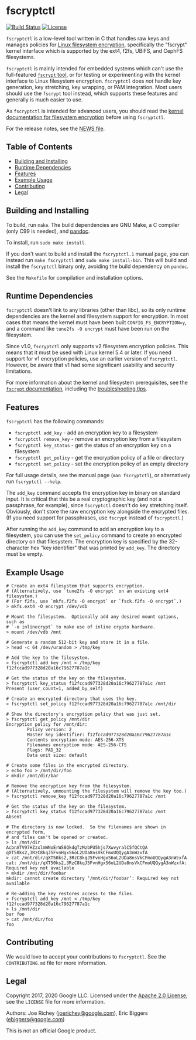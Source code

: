 # fscryptctl

[![Build Status](https://github.com/google/fscryptctl/workflows/CI/badge.svg)](https://github.com/google/fscryptctl/actions?query=workflow%3ACI+branch%3Amaster)
[![License](https://img.shields.io/badge/LICENSE-Apache2.0-ff69b4.svg)](http://www.apache.org/licenses/LICENSE-2.0.html)

`fscryptctl` is a low-level tool written in C that handles raw keys and manages
policies for [Linux filesystem
encryption](https://www.kernel.org/doc/html/latest/filesystems/fscrypt.html),
specifically the "fscrypt" kernel interface which is supported by the ext4,
f2fs, UBIFS, and CephFS filesystems.

`fscryptctl` is mainly intended for embedded systems which can't use the
full-featured [`fscrypt` tool](https://github.com/google/fscrypt), or for
testing or experimenting with the kernel interface to Linux filesystem
encryption.  `fscryptctl` does *not* handle key generation, key stretching, key
wrapping, or PAM integration.  Most users should use the `fscrypt` tool instead,
which supports these features and generally is much easier to use.

As `fscryptctl` is intended for advanced users, you should read the [kernel
documentation for filesystem
encryption](https://www.kernel.org/doc/html/latest/filesystems/fscrypt.html)
before using `fscryptctl`.

For the release notes, see the [NEWS file](NEWS.md).

## Table of Contents

- [Building and Installing](#building-and-installing)
- [Runtime Dependencies](#runtime-dependencies)
- [Features](#features)
- [Example Usage](#example-usage)
- [Contributing](#contributing)
- [Legal](#legal)

## Building and Installing

To build, run `make`.  The build dependencies are GNU Make, a C compiler (only
C99 is needed), and [pandoc](https://pandoc.org/).

To install, run `sudo make install`.

If you don't want to build and install the `fscryptctl.1` manual page, you can
instead run `make fscryptctl` and `sudo make install-bin`.  This will build and
install the `fscryptctl` binary only, avoiding the build dependency on `pandoc`.

See the `Makefile` for compilation and installation options.

## Runtime Dependencies

`fscryptctl` doesn't link to any libraries (other than libc), so its only
runtime dependencies are the kernel and filesystem support for encryption.  In
most cases that means the kernel must have been built `CONFIG_FS_ENCRYPTION=y`,
and a command like `tune2fs -O encrypt` must have been run on the filesystem.

Since v1.0, `fscryptctl` only supports v2 filesystem encryption policies.  This
means that it must be used with Linux kernel 5.4 or later.   If you need support
for v1 encryption policies, use an earlier version of `fscryptctl`.  However, be
aware that v1 had some significant usability and security limitations.

For more information about the kernel and filesystem prerequisites, see the
[`fscrypt`
documentation](https://github.com/google/fscrypt#runtime-dependencies),
including the [troubleshooting
tips](https://github.com/google/fscrypt#getting-encryption-not-enabled-on-an-ext4-filesystem).

## Features

`fscryptctl` has the following commands:

* `fscryptctl add_key` - add an encryption key to a filesystem
* `fscryptctl remove_key` - remove an encryption key from a filesystem
* `fscryptctl key_status` - get the status of an encryption key on a filesystem
* `fscryptctl get_policy` - get the encryption policy of a file or directory
* `fscryptctl set_policy` - set the encryption policy of an empty directory

For full usage details, see the manual page (`man fscryptctl`), or alternatively
run `fscryptctl --help`.

The `add_key` command accepts the encryption key in binary on standard input.
It is critical that this be a real cryptographic key (and not a passphrase, for
example), since `fscryptctl` doesn't do key stretching itself.  Obviously, don't
store the raw encryption key alongside the encrypted files.  (If you need
support for passphrases, use `fscrypt` instead of `fscryptctl`.)

After running the `add_key` command to add an encryption key to a filesystem,
you can use the `set_policy` command to create an encrypted directory on that
filesystem.  The encryption key is specified by the 32-character hex "key
identifier" that was printed by `add_key`.  The directory must be empty.

## Example Usage

```shell
# Create an ext4 filesystem that supports encryption.
# (Alternatively, use `tune2fs -O encrypt` on an existing ext4 filesystem.)
# (For f2fs, use `mkfs.f2fs -O encrypt` or `fsck.f2fs -O encrypt`.)
> mkfs.ext4 -O encrypt /dev/vdb

# Mount the filesystem.  Optionally add any desired mount options, such as
# `-o inlinecrypt` to make use of inline crypto hardware.
> mount /dev/vdb /mnt

# Generate a random 512-bit key and store it in a file.
> head -c 64 /dev/urandom > /tmp/key

# Add the key to the filesystem.
> fscryptctl add_key /mnt < /tmp/key
f12fccad977328d20a16c79627787a1c

# Get the status of the key on the filesystem.
> fscryptctl key_status f12fccad977328d20a16c79627787a1c /mnt
Present (user_count=1, added_by_self)

# Create an encrypted directory that uses the key.
> fscryptctl set_policy f12fccad977328d20a16c79627787a1c /mnt/dir

# Show the directory's encryption policy that was just set.
> fscryptctl get_policy /mnt/dir
Encryption policy for /mnt/dir:
        Policy version: 2
        Master key identifier: f12fccad977328d20a16c79627787a1c
        Contents encryption mode: AES-256-XTS
        Filenames encryption mode: AES-256-CTS
        Flags: PAD_32
        Data unit size: default

# Create some files in the encrypted directory.
> echo foo > /mnt/dir/foo
> mkdir /mnt/dir/bar

# Remove the encryption key from the filesystem.
# (Alternatively, unmounting the filesystem will remove the key too.)
> fscryptctl remove_key f12fccad977328d20a16c79627787a1c /mnt

# Get the status of the key on the filesystem.
> fscryptctl key_status f12fccad977328d20a16c79627787a1c /mnt
Absent

# The directory is now locked.  So the filenames are shown in encrypted form,
# and files can't be opened or created.
> ls /mnt/dir
AcbnATV97HZzxlmWNoErWS8QkdgTzMzbPU5hjs7XwvyralC5fQCtQA
qXT50ks2,3RzC8kqJ5FvnHgxS6oL2UDa8nsVkCFmoUQQygA3nWzxfA
> cat /mnt/dir/qXT50ks2,3RzC8kqJ5FvnHgxS6oL2UDa8nsVkCFmoUQQygA3nWzxfA
cat: /mnt/dir/qXT50ks2,3RzC8kqJ5FvnHgxS6oL2UDa8nsVkCFmoUQQygA3nWzxfA: Required key not available
> mkdir /mnt/dir/foobar
mkdir: cannot create directory ‘/mnt/dir/foobar’: Required key not available

# Re-adding the key restores access to the files.
> fscryptctl add_key /mnt < /tmp/key
f12fccad977328d20a16c79627787a1c
> ls /mnt/dir
bar foo
> cat /mnt/dir/foo
foo
```

## Contributing

We would love to accept your contributions to `fscryptctl`.  See the
`CONTRIBUTING.md` file for more information.

## Legal

Copyright 2017, 2020 Google LLC.  Licensed under the
[Apache 2.0 License](https://www.apache.org/licenses/LICENSE-2.0); see the
`LICENSE` file for more information.

Authors: Joe Richey (joerichey@google.com),
         Eric Biggers (ebiggers@google.com)

This is not an official Google product.
